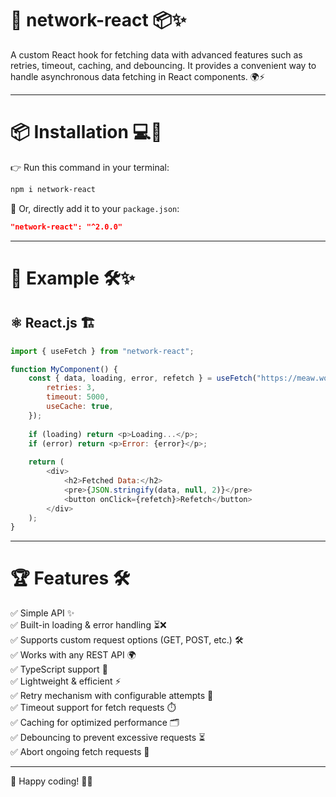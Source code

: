 # 🚀 network-react 📦✨

A custom React hook for fetching data with advanced features such as retries, timeout, caching, and debouncing. It provides a convenient way to handle asynchronous data fetching in React components. 🌍⚡

---

# 📦 Installation 💻🔧

👉 Run this command in your terminal:

```bash
npm i network-react
```

🎯 Or, directly add it to your `package.json`:

```json
"network-react": "^2.0.0"
```

---

# 🚀 Example 🛠️✨
## ⚛️ React.js 🏗️

```javascript
import { useFetch } from "network-react";

function MyComponent() {
    const { data, loading, error, refetch } = useFetch("https://meaw.woof.com/data", {
        retries: 3,
        timeout: 5000,
        useCache: true,
    });
    
    if (loading) return <p>Loading...</p>;
    if (error) return <p>Error: {error}</p>;
    
    return (
        <div>
            <h2>Fetched Data:</h2>
            <pre>{JSON.stringify(data, null, 2)}</pre>
            <button onClick={refetch}>Refetch</button>
        </div>
    );
}
```

---

# 🏆 Features 🛠️

✅ Simple API ✨  
✅ Built-in loading & error handling ⏳❌  
✅ Supports custom request options (GET, POST, etc.) 🛠️  
✅ Works with any REST API 🌍  
✅ TypeScript support 📜  
✅ Lightweight & efficient ⚡  
✅ Retry mechanism with configurable attempts 🔄  
✅ Timeout support for fetch requests ⏱️  
✅ Caching for optimized performance 🗂️  
✅ Debouncing to prevent excessive requests ⏳  
✅ Abort ongoing fetch requests 🚫  

---

🎉 Happy coding! 🚀🔥
